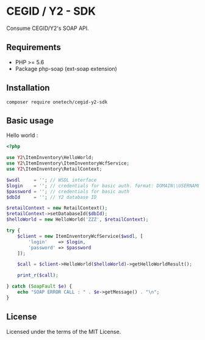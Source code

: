 # CEGID / Y2 - SDK

Consume CEGID/Y2's SOAP API.

## Requirements

 - PHP >= 5.6
 - Package php-soap (ext-soap extension)

## Installation

```
composer require onetech/cegid-y2-sdk
```
## Basic usage

Hello world :

```php
<?php

use Y2\ItemInventory\HelloWorld;
use Y2\ItemInventory\ItemInventoryWcfService;
use Y2\ItemInventory\RetailContext;

$wsdl     = ''; // WSDL interface
$login    = ''; // credentials for basic auth. format: DOMAIN\\USERNAME
$password = ''; // credentials for basic auth
$dbId     = ''; // Y2 database ID

$retailContext = new RetailContext();
$retailContext->setDatabaseId($dbId);
$helloWorld = new HelloWorld('ZZZ', $retailContext);

try {
    $client = new ItemInventoryWcfService($wsdl, [
        'login'    => $login,
        'password' => $password
    ]);

    $call = $client->HelloWorld($helloWorld)->getHelloWorldResult();

    print_r($call);

} catch (SoapFault $e) {
    echo "SOAP ERROR CALL : " . $e->getMessage() . "\n";
}
```

## License

Licensed under the terms of the MIT License.